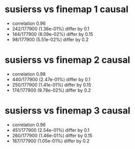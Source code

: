 # susierss vs finemap  1 causal

- correlation 0.96
- 242/177900 (1.36e-01%) differ by 0.1
- 144/177900 (8.09e-02%) differ by 0.15
- 98/177900 (5.51e-02%) differ by 0.2


# susierss vs finemap  2 causal

- correlation 0.98
- 440/177900 (2.47e-01%) differ by 0.1
- 250/177900 (1.41e-01%) differ by 0.15
- 174/177900 (9.78e-02%) differ by 0.2


# susierss vs finemap  3 causal

- correlation 0.96
- 451/177900 (2.54e-01%) differ by 0.1
- 260/177900 (1.46e-01%) differ by 0.15
- 187/177900 (1.05e-01%) differ by 0.2


